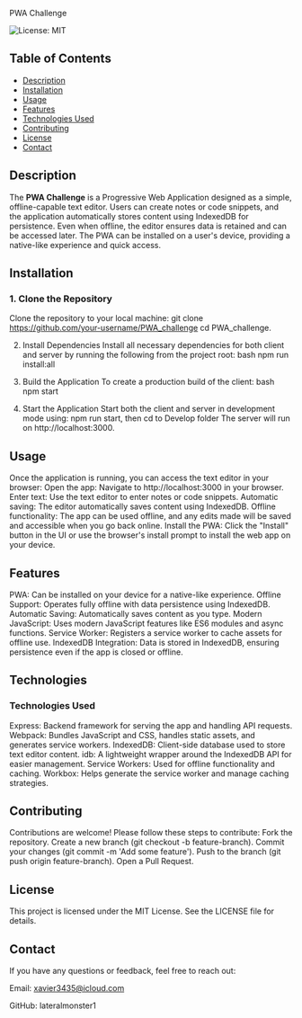 PWA Challenge

![License: MIT](https://img.shields.io/badge/License-MIT-green.svg)

## Table of Contents
- [Description](#description)
- [Installation](#installation)
- [Usage](#usage)
- [Features](#features)
- [Technologies Used](#technologies-used)
- [Contributing](#contributing)
- [License](#license)
- [Contact](#contact)

## Description
The **PWA Challenge** is a Progressive Web Application designed as a simple, offline-capable text editor. Users can create notes or code snippets, and the application automatically stores content using IndexedDB for persistence. Even when offline, the editor ensures data is retained and can be accessed later. The PWA can be installed on a user's device, providing a native-like experience and quick access.

## Installation

### 1. Clone the Repository
Clone the repository to your local machine:
git clone https://github.com/your-username/PWA_challenge
cd PWA_challenge.

2. Install Dependencies
Install all necessary dependencies for both client and server by running the following from the project root:
bash
npm run install:all

3. Build the Application
To create a production build of the client:
bash
npm start

5. Start the Application
Start both the client and server in development mode using:
npm run start, then
cd to Develop folder
The server will run on http://localhost:3000.

## Usage
Once the application is running, you can access the text editor in your browser:
Open the app: Navigate to http://localhost:3000 in your browser.
Enter text: Use the text editor to enter notes or code snippets.
Automatic saving: The editor automatically saves content using IndexedDB.
Offline functionality: The app can be used offline, and any edits made will be saved and accessible when you go back online.
Install the PWA: Click the "Install" button in the UI or use the browser's install prompt to install the web app on your device.
## Features
PWA: Can be installed on your device for a native-like experience.
Offline Support: Operates fully offline with data persistence using IndexedDB.
Automatic Saving: Automatically saves content as you type.
Modern JavaScript: Uses modern JavaScript features like ES6 modules and async functions.
Service Worker: Registers a service worker to cache assets for offline use.
IndexedDB Integration: Data is stored in IndexedDB, ensuring persistence even if the app is closed or offline.
## Technologies
### Technologies Used
Express: Backend framework for serving the app and handling API requests.
Webpack: Bundles JavaScript and CSS, handles static assets, and generates service workers.
IndexedDB: Client-side database used to store text editor content.
idb: A lightweight wrapper around the IndexedDB API for easier management.
Service Workers: Used for offline functionality and caching.
Workbox: Helps generate the service worker and manage caching strategies.

## Contributing
Contributions are welcome! Please follow these steps to contribute:
Fork the repository.
Create a new branch (git checkout -b feature-branch).
Commit your changes (git commit -m 'Add some feature').
Push to the branch (git push origin feature-branch).
Open a Pull Request.
## License
This project is licensed under the MIT License. See the LICENSE file for details.

## Contact
If you have any questions or feedback, feel free to reach out:

Email: xavier3435@icloud.com

GitHub: lateralmonster1

